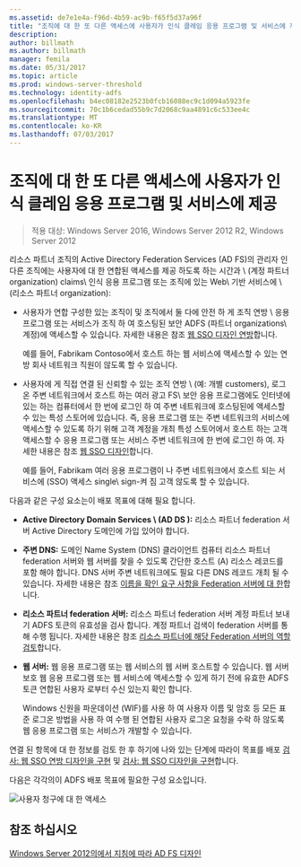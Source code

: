 ```yaml
---
ms.assetid: de7e1e4a-f96d-4b59-ac9b-f65f5d37a96f
title: "조직에 대 한 또 다른 액세스에 사용자가 인식 클레임 응용 프로그램 및 서비스에 제공"
description: 
author: billmath
ms.author: billmath
manager: femila
ms.date: 05/31/2017
ms.topic: article
ms.prod: windows-server-threshold
ms.technology: identity-adfs
ms.openlocfilehash: b4ec08182e2523b0fcb16088ec9c1d094a5923fe
ms.sourcegitcommit: 70c1b6cedad55b9c7d2068c9aa4891c6c533ee4c
ms.translationtype: MT
ms.contentlocale: ko-KR
ms.lasthandoff: 07/03/2017
---
```

# <a name="provide-users-in-another-organization-access-to-your-claims-aware-applications-and-services"></a>조직에 대 한 또 다른 액세스에 사용자가 인식 클레임 응용 프로그램 및 서비스에 제공

>적용 대상: Windows Server 2016, Windows Server 2012 R2, Windows Server 2012

리소스 파트너 조직의 Active Directory Federation Services \(AD FS\)의 관리자 인 다른 조직에는 사용자에 대 한 연합된 액세스를 제공 하도록 하는 시간과 \ (계정 파트너 organization\) claims\ 인식 응용 프로그램 또는 조직에 있는 Web\ 기반 서비스에 \ (리소스 파트너 organization\):  
  
-   사용자가 연합 구성한 있는 조직이 및 조직에서 둘 다에 안전 하 게 조직 연방 \ 응용 프로그램 또는 서비스가 조직 하 여 호스팅된 보안 ADFS (파트너 organizations\ 계정)에 액세스할 수 있습니다. 자세한 내용은 참조 [웹 SSO 디자인 연방](Federated-Web-SSO-Design.md)합니다.  
  
    예를 들어, Fabrikam Contoso에서 호스트 하는 웹 서비스에 액세스할 수 있는 연방 회사 네트워크 직원이 않도록 할 수 있습니다.  
  
-   사용자에 게 직접 연결 된 신뢰할 수 있는 조직 연방 \ (예: 개별 customers\), 로그온 주변 네트워크에서 호스트 하는 여러 광고 FS\ 보안 응용 프로그램에도 인터넷에 있는 하는 컴퓨터에서 한 번에 로그인 하 여 주변 네트워크에 호스팅된에 액세스할 수 있는 특성 스토어에 있습니다. 즉, 응용 프로그램 또는 주변 네트워크의 서비스에 액세스할 수 있도록 하기 위해 고객 계정을 개최 특성 스토어에서 호스트 하는 고객 액세스할 수 응용 프로그램 또는 서비스 주변 네트워크에 한 번에 로그인 하 여. 자세한 내용은 참조 [웹 SSO 디자인](Web-SSO-Design.md)합니다.  
  
    예를 들어, Fabrikam 여러 응용 프로그램이 나 주변 네트워크에서 호스트 되는 서비스에 \(SSO\) 액세스 single\ sign\-켜 짐 고객 않도록 할 수 있습니다.  
  
다음과 같은 구성 요소는이 배포 목표에 대해 필요 합니다.  
  
-   **Active Directory Domain Services \ (AD DS \):** 리소스 파트너 federation 서버 Active Directory 도메인에 가입 있어야 합니다.  
  
-   **주변 DNS:** 도메인 Name System \(DNS\) 클라이언트 컴퓨터 리소스 파트너 federation 서버와 웹 서버를 찾을 수 있도록 간단한 호스트 \(A\) 리소스 레코드를 포함 해야 합니다. DNS 서버 주변 네트워크에도 필요 다른 DNS 레코드 개최 될 수 있습니다. 자세한 내용은 참조 [이름을 확인 요구 사항을 Federation 서버에 대 한](Name-Resolution-Requirements-for-Federation-Servers.md)합니다.  
  
-   **리소스 파트너 federation 서버:** 리소스 파트너 federation 서버 계정 파트너 보내기 ADFS 토큰의 유효성을 검사 합니다. 계정 파트너 검색이 federation 서버를 통해 수행 됩니다. 자세한 내용은 참조 [리소스 파트너에 해당 Federation 서버의 역할 검토](Review-the-Role-of-the-Federation-Server-in-the-Resource-Partner.md)합니다.  
  
-   **웹 서버:** 웹 응용 프로그램 또는 웹 서비스의 웹 서버 호스트할 수 있습니다. 웹 서버 보호 웹 응용 프로그램 또는 웹 서비스에 액세스할 수 있게 하기 전에 유효한 ADFS 토큰 연합된 사용자 로부터 수신 있는지 확인 합니다.  
  
    Windows 신원을 파운데이션 \(WIF\)를 사용 하 여 사용자 이름 및 암호 등 모든 표준 로그온 방법을 사용 하 여 수행 된 연합된 사용자 로그온 요청을 수락 하 않도록 웹 응용 프로그램 또는 서비스가 개발할 수 있습니다.  
  
연결 된 항목에 대 한 정보를 검토 한 후 하기에 나와 있는 단계에 따라이 목표를 배포 [검사: 웹 SSO 연방 디자인을 구현](../../ad-fs/deployment/Checklist--Implementing-a-Federated-Web-SSO-Design.md) 및 [검사: 웹 SSO 디자인을 구현](../../ad-fs/deployment/Checklist--Implementing-a-Web-SSO-Design.md)합니다.  
  
다음은 각각의이 ADFS 배포 목표에 필요한 구성 요소입니다.  
  
![사용자 청구에 대 한 액세스](media/75358b16-2a6f-4e16-9cc4-b0e614480305.gif)  
  
## <a name="see-also"></a>참조 하십시오
[Windows Server 2012의에서 지침에 따라 AD FS 디자인](AD-FS-Design-Guide-in-Windows-Server-2012.md)
